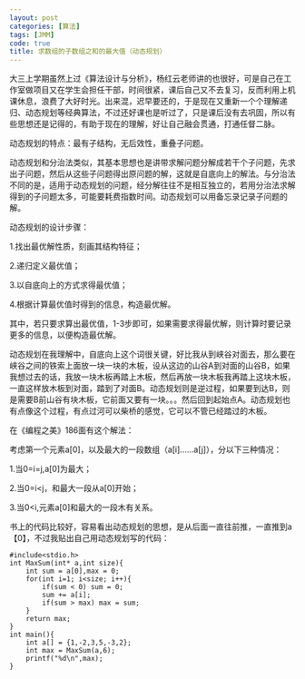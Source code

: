 ```yaml
---
layout: post
categories: [算法]
tags: [JMM]
code: true
title: 求数组的子数组之和的最大值（动态规划）
---
```


大三上学期虽然上过《算法设计与分析》，杨红云老师讲的也很好，可是自己在工作室做项目又在学生会担任干部，时间很紧，课后自己又不去复习，反而利用上机课休息，浪费了大好时光。出来混，迟早要还的，于是现在又重新一个个理解递归、动态规划等经典算法，不过还好课也是听过了，只是课后没有去巩固，所以有些思想还是记得的，有助于现在的理解，好让自己融会贯通，打通任督二脉。

动态规划的特点：最有子结构，无后效性，重叠子问题。

动态规划和分治法类似，其基本思想也是讲带求解问题分解成若干个子问题，先求出子问题，然后从这些子问题得出原问题的解，这就是自底向上的解法。与分治法不同的是，适用于动态规划的问题，经分解往往不是相互独立的，若用分治法求解得到的子问题太多，可能要耗费指数时间。动态规划可以用备忘录记录子问题的解。

动态规划的设计步骤：

1.找出最优解性质，刻画其结构特征；

2.递归定义最优值；

3.以自底向上的方式求得最优值；

4.根据计算最优值时得到的信息，构造最优解。

其中，若只要求算出最优值，1-3步即可，如果需要求得最优解，则计算时要记录更多的信息，以便构造最优解。

动态规划在我理解中，自底向上这个词很关键，好比我从到峡谷对面去，那么要在峡谷之间的铁索上面放一块一块的木板，设从这边的山谷A到对面的山谷B，如果我想过去的话，我放一块木板再踏上木板，然后再放一块木板我再踏上这块木板，一直这样放木板到对面，踏到了对面B。动态规划则是逆过程，如果要到达B，则是需要B前山谷有块木板，它前面又要有一块。。。然后回到起始点A。动态规划也有点像这个过程，有点过河可以柴桥的感觉，它可以不管已经踏过的木板。

在《编程之美》186面有这个解法：

考虑第一个元素a[0]，以及最大的一段数组（a[i]......a[j]），分以下三种情况：

1.当0=i=j,a[0]为最大；

2.当0=i<j，和最大一段从a[0]开始；

3.当0<i,元素a[0]和最大的一段木有关系。

书上的代码比较好，容易看出动态规划的思想，是从后面一直往前推，一直推到a【0】，不过我贴出自己用动态规划写的代码：

```
#include<stdio.h>
int MaxSum(int* a,int size){
	int sum = a[0],max = 0;
	for(int i=1; i<size; i++){
		if(sum < 0) sum = 0;
		sum += a[i];
		if(sum > max) max = sum;
	}
	return max;
}
int main(){
	int a[] = {1,-2,3,5,-3,2};
	int max = MaxSum(a,6);
	printf("%d\n",max);
}
```